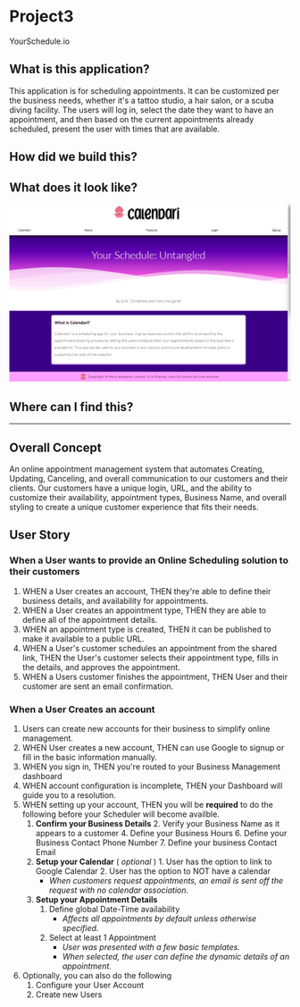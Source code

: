 # Project3
YourSchedule.io

## What is this application?
This application is for scheduling appointments. It can be customized per the business needs, whether it's a tattoo studio, a hair salon, or a scuba diving facility. The users will log in, select the date they want to have an appointment, and then based on the current appointments already scheduled, present the user with times that are available.

## How did we build this?

## What does it look like?


![calendariGif](client/public/calendariHomeGIF.gif)

## Where can I find this?

---

## Overall Concept

An online appointment management system that automates Creating, Updating, Canceling, and overall communication to our customers and their clients. Our customers have a unique login, URL, and the ability to customize their availability, appointment types, Business Name, and overall styling to create a unique customer experience that fits their needs.


## User Story

### When a User wants to provide an Online Scheduling solution to their customers

1. WHEN a User creates an account, THEN they're able to define their business details, and availability for appointments.
2. WHEN a User creates an appointment type, THEN they are able to define all of the appointment details.
3. WHEN an appointment type is created, THEN it can be published to make it available to a public URL.
4. WHEN a User's customer schedules an appointment from the shared link, THEN the User's customer selects their appointment type, fills in the details, and approves the appointment.
5. WHEN a Users customer finishes the appointment, THEN User and their customer are sent an email confirmation. 

### When a User Creates an account

1. Users can create new accounts for their business to simplify online management.
6. WHEN User creates a new account, THEN can use Google to signup or fill in the basic information manually.
7. WHEN you sign in, THEN you're routed to your Business Management dashboard
8. WHEN account configuration is incomplete, THEN your Dashboard will guide you to a resolution. 
9. WHEN setting up your account, THEN you will be **required**  to do the following before your Scheduler will become availble.
     1. **Confirm your Business Details**
       2. Verify your Business Name as it appears to a customer
       4. Define your Business Hours
       6. Define your Business Contact Phone Number
       7. Define your business Contact Email
     2. **Setup your Calendar** ( _optional_ )
       1. User has the option to link to Google Calendar
       2. User  has the option to NOT have a calendar 
          - _When customers request appointments, an email is sent off the request with no calendar association._
     3. **Setup your Appointment Details**
        1. Define global Date-Time availability 
           -  _Affects all appointments by default unless otherwise specified._
        2. Select at least 1 Appointment
           - _User was presented with a few basic templates._
           - _When selected, the user can define the dynamic details of an appointment._
10. Optionally, you can also do the following
     1. Configure your User Account
     12. Create new Users
